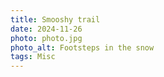 ```yaml
---
title: Smooshy trail
date: 2024-11-26
photo: photo.jpg
photo_alt: Footsteps in the snow
tags: Misc
---
```

